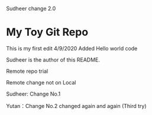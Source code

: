 Sudheer change 2.0
# My Toy Git Repo

This is my first edit
4/9/2020 Added Hello world code

Sudheer is the author of this README.

Remote repo trial

Remote change not on Local

Sudheer: Change No.1

Yutan：Change No.2 changed again and again (Third try)

